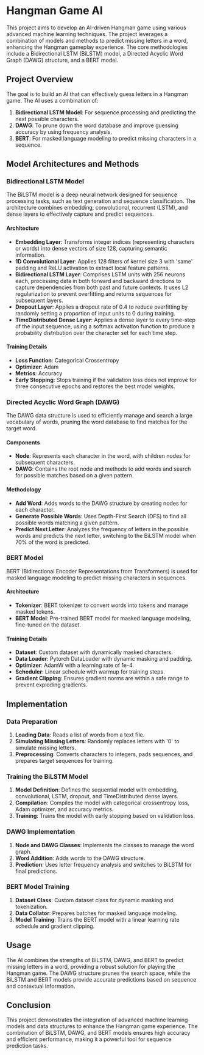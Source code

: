 # Hangman Game AI

This project aims to develop an AI-driven Hangman game using various advanced machine learning techniques. The project leverages a combination of models and methods to predict missing letters in a word, enhancing the Hangman gameplay experience. The core methodologies include a Bidirectional LSTM (BiLSTM) model, a Directed Acyclic Word Graph (DAWG) structure, and a BERT model.

## Project Overview

The goal is to build an AI that can effectively guess letters in a Hangman game. The AI uses a combination of:

1. **Bidirectional LSTM Model**: For sequence processing and predicting the next possible characters.
2. **DAWG**: To prune down the word database and improve guessing accuracy by using frequency analysis.
3. **BERT**: For masked language modeling to predict missing characters in a sequence.

## Model Architectures and Methods

### Bidirectional LSTM Model

The BiLSTM model is a deep neural network designed for sequence processing tasks, such as text generation and sequence classification. The architecture combines embedding, convolutional, recurrent (LSTM), and dense layers to effectively capture and predict sequences.

#### Architecture

- **Embedding Layer**: Transforms integer indices (representing characters or words) into dense vectors of size 128, capturing semantic information.
- **1D Convolutional Layer**: Applies 128 filters of kernel size 3 with 'same' padding and ReLU activation to extract local feature patterns.
- **Bidirectional LSTM Layer**: Comprises LSTM units with 256 neurons each, processing data in both forward and backward directions to capture dependencies from both past and future contexts. It uses L2 regularization to prevent overfitting and returns sequences for subsequent layers.
- **Dropout Layer**: Applies a dropout rate of 0.4 to reduce overfitting by randomly setting a proportion of input units to 0 during training.
- **TimeDistributed Dense Layer**: Applies a dense layer to every time-step of the input sequence, using a softmax activation function to produce a probability distribution over the character set for each time step.

#### Training Details

- **Loss Function**: Categorical Crossentropy
- **Optimizer**: Adam
- **Metrics**: Accuracy
- **Early Stopping**: Stops training if the validation loss does not improve for three consecutive epochs and restores the best model weights.

### Directed Acyclic Word Graph (DAWG)

The DAWG data structure is used to efficiently manage and search a large vocabulary of words, pruning the word database to find matches for the target word.

#### Components

- **Node**: Represents each character in the word, with children nodes for subsequent characters.
- **DAWG**: Contains the root node and methods to add words and search for possible matches based on a given pattern.

#### Methodology

- **Add Word**: Adds words to the DAWG structure by creating nodes for each character.
- **Generate Possible Words**: Uses Depth-First Search (DFS) to find all possible words matching a given pattern.
- **Predict Next Letter**: Analyzes the frequency of letters in the possible words and predicts the next letter, switching to the BiLSTM model when 70% of the word is predicted.

### BERT Model

BERT (Bidirectional Encoder Representations from Transformers) is used for masked language modeling to predict missing characters in sequences.

#### Architecture

- **Tokenizer**: BERT tokenizer to convert words into tokens and manage masked tokens.
- **BERT Model**: Pre-trained BERT model for masked language modeling, fine-tuned on the dataset.

#### Training Details

- **Dataset**: Custom dataset with dynamically masked characters.
- **Data Loader**: Pytorch DataLoader with dynamic masking and padding.
- **Optimizer**: AdamW with a learning rate of 1e-4.
- **Scheduler**: Linear schedule with warmup for training steps.
- **Gradient Clipping**: Ensures gradient norms are within a safe range to prevent exploding gradients.

## Implementation

### Data Preparation

1. **Loading Data**: Reads a list of words from a text file.
2. **Simulating Missing Letters**: Randomly replaces letters with '0' to simulate missing letters.
3. **Preprocessing**: Converts characters to integers, pads sequences, and prepares target sequences for training.

### Training the BiLSTM Model

1. **Model Definition**: Defines the sequential model with embedding, convolutional, LSTM, dropout, and TimeDistributed dense layers.
2. **Compilation**: Compiles the model with categorical crossentropy loss, Adam optimizer, and accuracy metrics.
3. **Training**: Trains the model with early stopping based on validation loss.

### DAWG Implementation

1. **Node and DAWG Classes**: Implements the classes to manage the word graph.
2. **Word Addition**: Adds words to the DAWG structure.
3. **Prediction**: Uses letter frequency analysis and switches to BiLSTM for final predictions.

### BERT Model Training

1. **Dataset Class**: Custom dataset class for dynamic masking and tokenization.
2. **Data Collator**: Prepares batches for masked language modeling.
3. **Model Training**: Trains the BERT model with a linear learning rate schedule and gradient clipping.

## Usage

The AI combines the strengths of BiLSTM, DAWG, and BERT to predict missing letters in a word, providing a robust solution for playing the Hangman game. The DAWG structure prunes the search space, while the BiLSTM and BERT models provide accurate predictions based on sequence and contextual information.

## Conclusion

This project demonstrates the integration of advanced machine learning models and data structures to enhance the Hangman game experience. The combination of BiLSTM, DAWG, and BERT models ensures high accuracy and efficient performance, making it a powerful tool for sequence prediction tasks.
